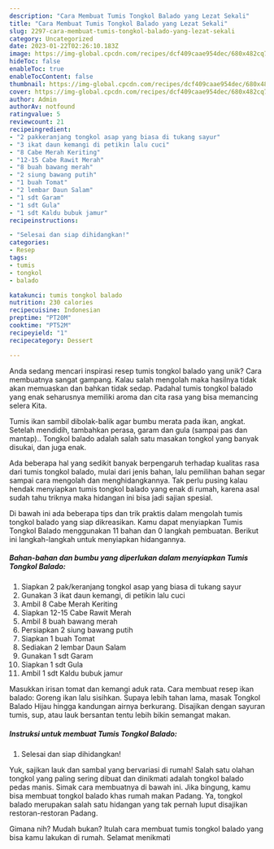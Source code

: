 ```yaml
---
description: "Cara Membuat Tumis Tongkol Balado yang Lezat Sekali"
title: "Cara Membuat Tumis Tongkol Balado yang Lezat Sekali"
slug: 2297-cara-membuat-tumis-tongkol-balado-yang-lezat-sekali
category: Uncategorized
date: 2023-01-22T02:26:10.183Z
image: https://img-global.cpcdn.com/recipes/dcf409caae954dec/680x482cq70/tumis-tongkol-balado-foto-resep-utama.jpg
hideToc: false
enableToc: true
enableTocContent: false
thumbnail: https://img-global.cpcdn.com/recipes/dcf409caae954dec/680x482cq70/tumis-tongkol-balado-foto-resep-utama.jpg
cover: https://img-global.cpcdn.com/recipes/dcf409caae954dec/680x482cq70/tumis-tongkol-balado-foto-resep-utama.jpg
author: Admin
authorAv: notfound
ratingvalue: 5
reviewcount: 21
recipeingredient:
- "2 pakkeranjang tongkol asap yang biasa di tukang sayur"
- "3 ikat daun kemangi di petikin lalu cuci"
- "8 Cabe Merah Keriting"
- "12-15 Cabe Rawit Merah"
- "8 buah bawang merah"
- "2 siung bawang putih"
- "1 buah Tomat"
- "2 lembar Daun Salam"
- "1 sdt Garam"
- "1 sdt Gula"
- "1 sdt Kaldu bubuk jamur"
recipeinstructions:

- "Selesai dan siap dihidangkan!"
categories:
- Resep
tags:
- tumis
- tongkol
- balado

katakunci: tumis tongkol balado 
nutrition: 230 calories
recipecuisine: Indonesian
preptime: "PT20M"
cooktime: "PT52M"
recipeyield: "1"
recipecategory: Dessert

---
```





Anda sedang mencari inspirasi resep tumis tongkol balado yang unik? Cara membuatnya sangat gampang. Kalau salah mengolah maka hasilnya tidak akan memuaskan dan bahkan tidak sedap. Padahal tumis tongkol balado yang enak seharusnya memiliki aroma dan cita rasa yang bisa memancing selera Kita.





Tumis ikan sambil dibolak-balik agar bumbu merata pada ikan, angkat. Setelah mendidih, tambahkan perasa, garam dan gula (sampai pas dan mantap).. Tongkol balado adalah salah satu masakan tongkol yang banyak disukai, dan juga enak.

Ada beberapa hal yang sedikit banyak berpengaruh terhadap kualitas rasa dari tumis tongkol balado, mulai dari jenis bahan, lalu pemilihan bahan segar sampai cara mengolah dan menghidangkannya. Tak perlu pusing kalau hendak menyiapkan tumis tongkol balado yang enak di rumah, karena asal sudah tahu triknya maka hidangan ini bisa jadi sajian spesial.






Di bawah ini ada beberapa tips dan trik praktis dalam mengolah tumis tongkol balado yang siap dikreasikan. Kamu dapat menyiapkan Tumis Tongkol Balado menggunakan 11 bahan dan 0 langkah pembuatan. Berikut ini langkah-langkah untuk menyiapkan hidangannya.

<!--inarticleads1-->

##### Bahan-bahan dan bumbu yang diperlukan dalam menyiapkan Tumis Tongkol Balado:

1. Siapkan 2 pak/keranjang tongkol asap yang biasa di tukang sayur
1. Gunakan 3 ikat daun kemangi, di petikin lalu cuci
1. Ambil 8 Cabe Merah Keriting
1. Siapkan 12-15 Cabe Rawit Merah
1. Ambil 8 buah bawang merah
1. Persiapkan 2 siung bawang putih
1. Siapkan 1 buah Tomat
1. Sediakan 2 lembar Daun Salam
1. Gunakan 1 sdt Garam
1. Siapkan 1 sdt Gula
1. Ambil 1 sdt Kaldu bubuk jamur


Masukkan irisan tomat dan kemangi aduk rata. Cara membuat resep ikan balado: Goreng ikan lalu sisihkan. Supaya lebih tahan lama, masak Tongkol Balado Hijau hingga kandungan airnya berkurang. Disajikan dengan sayuran tumis, sup, atau lauk bersantan tentu lebih bikin semangat makan. 

<!--inarticleads2-->

##### Instruksi untuk membuat Tumis Tongkol Balado:


1. Selesai dan siap dihidangkan!

Yuk, sajikan lauk dan sambal yang bervariasi di rumah! Salah satu olahan tongkol yang paling sering dibuat dan dinikmati adalah tongkol balado pedas manis. Simak cara membuatnya di bawah ini. Jika bingung, kamu bisa membuat tongkol balado khas rumah makan Padang. Ya, tongkol balado merupakan salah satu hidangan yang tak pernah luput disajikan restoran-restoran Padang. 

Gimana nih? Mudah bukan? Itulah cara membuat tumis tongkol balado yang bisa kamu lakukan di rumah. Selamat menikmati
